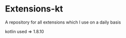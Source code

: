 # Extensions-kt
A repository for all extensions which I use on a daily basis

kotlin used => 1.8.10

